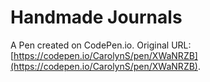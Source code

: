 # Handmade Journals

A Pen created on CodePen.io. Original URL: [https://codepen.io/CarolynS/pen/XWaNRZB](https://codepen.io/CarolynS/pen/XWaNRZB).


